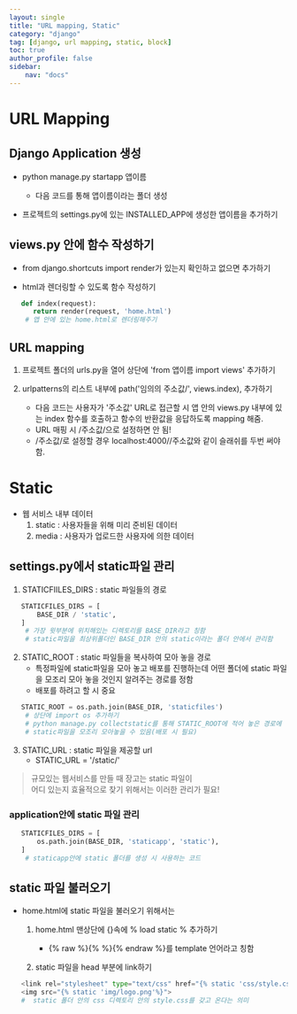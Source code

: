 ```yaml
---
layout: single
title: "URL mapping, Static"
category: "django"
tag: [django, url mapping, static, block]
toc: true
author_profile: false
sidebar:
    nav: "docs"
---
```


# URL Mapping  

## Django Application 생성  

* python manage.py startapp 앱이름
    * 다음 코드를 통해 앱이름이라는 폴더 생성  
    
* 프로젝트의 settings.py에 있는 INSTALLED_APP에 생성한 앱이름을 추가하기
    
    
## views.py 안에 함수 작성하기  

* from django.shortcuts import render가 있는지 확인하고 없으면 추가하기  

* html과 렌더링할 수 있도록 함수 작성하기
```python
   def index(request):
	  return render(request, 'home.html')
    # 앱 안에 있는 home.html로 렌더링해주기
```  



## URL mapping  

1. 프로젝트 폴더의 urls.py을 열어 상단에 'from 앱이름 import views' 추가하기  

2. urlpatterns의 리스트 내부에 path('임의의 주소값/', views.index), 추가하기
    * 다음 코드는 사용자가 '주소값' URL로 접근할 시 앱 안의 views.py 내부에 있는 index 함수를 호출하고 함수의 반환값을 응답하도록 mapping 해줌.
    * URL 매핑 시 /주소값/으로 설정하면 안 됨!
    * /주소값/로 설정할 경우 localhost:4000//주소값와 같이 슬래쉬를 두번 써야 함.  


# Static

* 웹 서비스 내부 데이터
    1. static : 사용자들을 위해 미리 준비된 데이터
    2. media : 사용자가 업로드한 사용자에 의한 데이터

## settings.py에서 static파일 관리  
    
    
1. STATICFIILES_DIRS : static 파일들의 경로
```python
   STATICFILES_DIRS = [
       BASE_DIR / 'static',
   ]    
    # 가장 윗부분에 위치해있는 디렉토리를 BASE_DIR라고 칭함
    # static파일을 최상위폴더인 BASE_DIR 안의 static이라는 폴더 안에서 관리함
```    
    
    
    
2. STATIC_ROOT : static 파일들을 복사하여 모아 놓을 경로
    * 특정파일에 static파일을 모아 놓고 배포를 진행하는데 어떤 폴더에 static 파일을 모조리 모아 놓을 것인지 알려주는 경로를 정함  
    * 배포를 하려고 할 시 중요
    
```python
   STATIC_ROOT = os.path.join(BASE_DIR, 'staticfiles')
    # 상단에 import os 추가하기
    # python manage.py collectstatic를 통해 STATIC_ROOT에 적어 놓은 경로에
    # static파일을 모조리 모아놓을 수 있음(배포 시 필요)
```    


3. STATIC_URL : static 파일을 제공할 url
    * STATIC_URL = '/static/'
    
    
> 규모있는 웹서비스를 만들 때 장고는 static 파일이 <br/>
> 어디 있는지 효율적으로 찾기 위해서는 이러한 관리가 필요!


### application안에 static 파일 관리

```python
   STATICFILES_DIRS = [
       os.path.join(BASE_DIR, 'staticapp', 'static'),
   ]    
    # staticapp안에 static 폴더를 생성 시 사용하는 코드
```    


## static 파일 불러오기

* home.html에 static 파일을 불러오기 위해서는 
    1. home.html 맨상단에 {}속에 % load static % 추가하기 
        * {% raw %}{% %}{% endraw %}를 template 언어라고 칭함  
        
        
    2. static 파일을 head 부분에 link하기
```python
   <link rel="stylesheet" type="text/css" href="{% static 'css/style.css'%}">
   <img src="{% static 'img/logo.png'%}">
   #  static 폴더 안의 css 디렉토리 안의 style.css를 갖고 온다는 의미
```   

